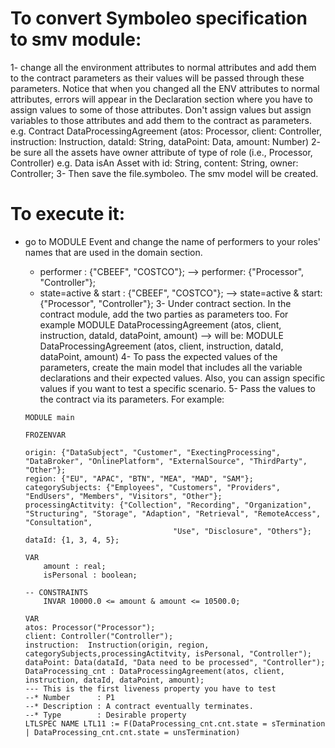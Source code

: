 # To convert Symboleo specification to smv module:
1- change all the environment attributes to normal attributes and add them to the contract parameters as their values will be passed through these parameters.
Notice that when you changed all the ENV attributes to normal attributes, errors will appear in the Declaration section where you have to assign values to some of those attributes. Don't assign values but assign variables to those attributes and add them to the contract as parameters.
 e.g. Contract DataProcessingAgreement (atos: Processor, client: Controller, instruction: Instruction, dataId: String, dataPoint: Data, amount: Number)
2- be sure all the assets have owner attribute of type of role (i.e., Processor, Controller)
   e.g. Data isAn Asset with id: String, content: String, owner: Controller;
3- Then save the file.symboleo. The smv model will be created.
# To execute it:
- go to MODULE Event and change the name of performers to your roles' names that are used in the domain section. 

	- performer	: {"CBEEF", "COSTCO"};  -->  performer: {"Processor", "Controller"}; 
	- state=active & start	: {"CBEEF", "COSTCO"}; --> state=active & start: {"Processor", "Controller"};
3- Under contract section. In the contract module, add the two parties as parameters too.
	For example MODULE DataProcessingAgreement (atos, client, instruction, dataId, dataPoint, amount)
	--> will be:
	 MODULE DataProcessingAgreement (atos, client, instruction, dataId, dataPoint, amount)
4- To pass the expected values of the parameters, create the main model that includes all the variable declarations and their expected values. Also, you can assign specific values if you want to test a specific scenario.
5- Pass the values to the contract via its parameters.
	For example:
	```
	MODULE main
	
	FROZENVAR
	
	origin: {"DataSubject", "Customer", "ExectingProcessing", "DataBroker", "OnlinePlatform", "ExternalSource", "ThirdParty", "Other"};
	region: {"EU", "APAC", "BTN", "MEA", "MAD", "SAM"};
	categorySubjects: {"Employees", "Customers", "Providers", "EndUsers", "Members", "Visitors", "Other"};
	processingActitvity: {"Collection", "Recording", "Organization", "Structuring", "Storage", "Adaption", "Retrieval", "RemoteAccess", "Consultation",
	  	                             "Use", "Disclosure", "Others"}; 
	dataId: {1, 3, 4, 5};
	
	VAR
		amount : real;
		isPersonal : boolean;
		
	-- CONSTRAINTS
		INVAR 10000.0 <= amount & amount <= 10500.0;
		
	VAR
	atos: Processor("Processor");
	client: Controller("Controller");
	instruction:  Instruction(origin, region, categorySubjects,processingActitvity, isPersonal, "Controller");
	dataPoint: Data(dataId, "Data need to be processed", "Controller");
	DataProcessing_cnt : DataProcessingAgreement(atos, client, instruction, dataId, dataPoint, amount);
	--- This is the first liveness property you have to test
	--* Number      : P1
	--* Description : A contract eventually terminates.
	--* Type        : Desirable property
	LTLSPEC NAME LTL11 := F(DataProcessing_cnt.cnt.state = sTermination | DataProcessing_cnt.cnt.state = unsTermination)
 ~~~


